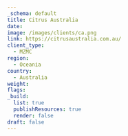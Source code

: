 ```yaml
---
_schema: default
title: Citrus Australia
date:
image: /images/clients/ca.png
link: https://citrusaustralia.com.au/
client_type:
  - MZMC
region:
  - Oceania
country:
  - Australia
weight:
flags:
_build:
  list: true
  publishResources: true
  render: false
draft: false
---
```

